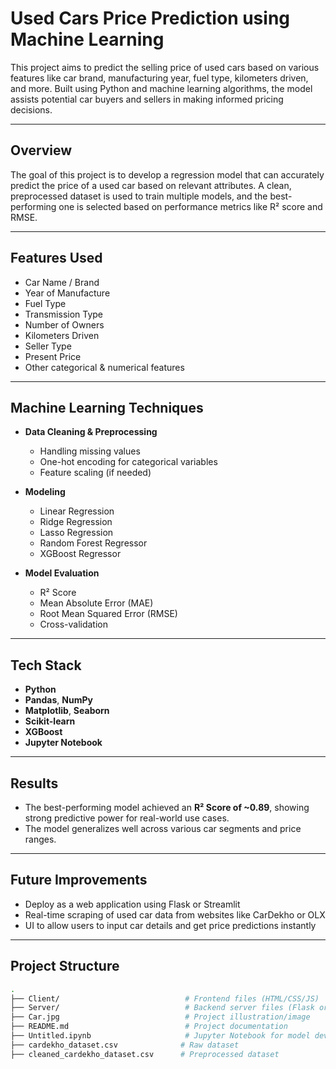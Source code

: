 # Used Cars Price Prediction using Machine Learning

This project aims to predict the selling price of used cars based on various features like car brand, manufacturing year, fuel type, kilometers driven, and more. Built using Python and machine learning algorithms, the model assists potential car buyers and sellers in making informed pricing decisions.

---

## Overview

The goal of this project is to develop a regression model that can accurately predict the price of a used car based on relevant attributes. A clean, preprocessed dataset is used to train multiple models, and the best-performing one is selected based on performance metrics like R² score and RMSE.

---

## Features Used

- Car Name / Brand  
- Year of Manufacture  
- Fuel Type  
- Transmission Type  
- Number of Owners  
- Kilometers Driven  
- Seller Type  
- Present Price  
- Other categorical & numerical features  

---

## Machine Learning Techniques

- **Data Cleaning & Preprocessing**
  - Handling missing values
  - One-hot encoding for categorical variables
  - Feature scaling (if needed)

- **Modeling**
  - Linear Regression
  - Ridge Regression
  - Lasso Regression
  - Random Forest Regressor
  - XGBoost Regressor

- **Model Evaluation**
  - R² Score
  - Mean Absolute Error (MAE)
  - Root Mean Squared Error (RMSE)
  - Cross-validation

---

## Tech Stack

- **Python**
- **Pandas**, **NumPy**
- **Matplotlib**, **Seaborn**
- **Scikit-learn**
- **XGBoost**
- **Jupyter Notebook**

---

## Results

- The best-performing model achieved an **R² Score of ~0.89**, showing strong predictive power for real-world use cases.
- The model generalizes well across various car segments and price ranges.

---

## Future Improvements

- Deploy as a web application using Flask or Streamlit
- Real-time scraping of used car data from websites like CarDekho or OLX
- UI to allow users to input car details and get price predictions instantly

---

## Project Structure

```bash
.
├── Client/                            # Frontend files (HTML/CSS/JS)
├── Server/                            # Backend server files (Flask or Streamlit)
├── Car.jpg                            # Project illustration/image
├── README.md                          # Project documentation
├── Untitled.ipynb                     # Jupyter Notebook for model development
├── cardekho_dataset.csv              # Raw dataset
├── cleaned_cardekho_dataset.csv      # Preprocessed dataset


